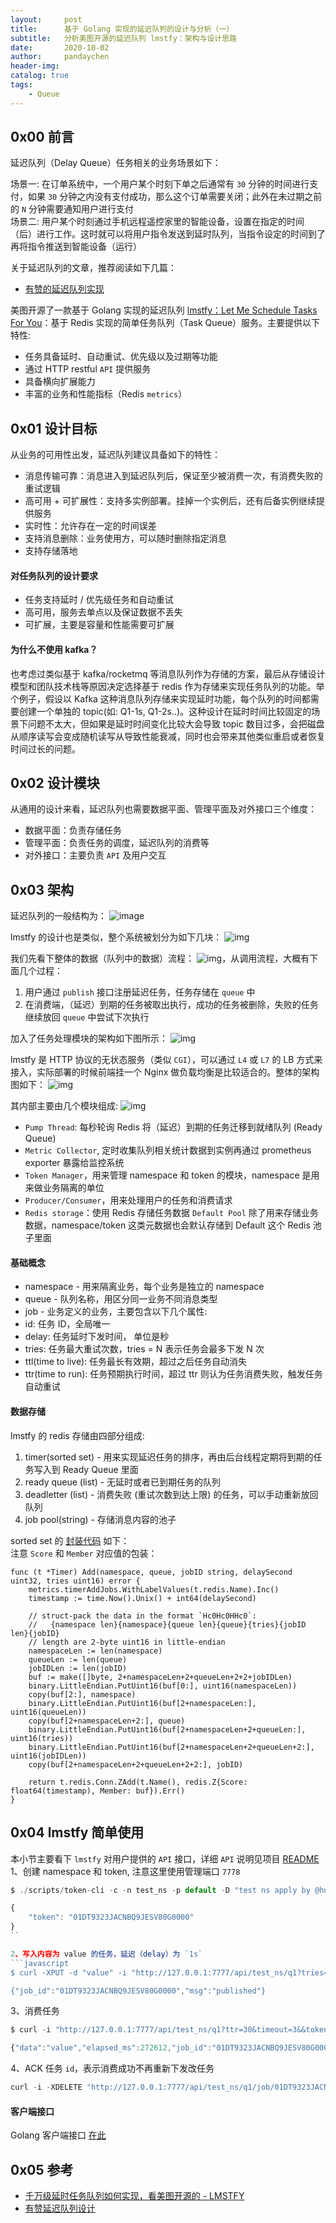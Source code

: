 ```yaml
---
layout:     post
title:      基于 Golang 实现的延迟队列的设计与分析（一）
subtitle:   分析美图开源的延迟队列 lmstfy：架构与设计思路
date:       2020-10-02
author:     pandaychen
header-img:
catalog: true
tags:
    - Queue
---
```


##  0x00    前言
延迟队列（Delay Queue）任务相关的业务场景如下：

场景一:	在订单系统中，一个用户某个时刻下单之后通常有 `30` 分钟的时间进行支付，如果 `30` 分钟之内没有支付成功，那么这个订单需要关闭；此外在未过期之前的 `N` 分钟需要通知用户进行支付 <br>
场景二:	用户某个时刻通过手机远程遥控家里的智能设备，设置在指定的时间（后）进行工作。这时就可以将用户指令发送到延时队列，当指令设定的时间到了再将指令推送到智能设备（运行）

关于延迟队列的文章，推荐阅读如下几篇：
-	[有赞的延迟队列实现](https://tech.youzan.com/queuing_delay/)

美图开源了一款基于 Golang 实现的延迟队列 [lmstfy：Let Me Schedule Tasks For You](https://github.com/bitleak/lmstfy/)：基于 Redis 实现的简单任务队列（Task Queue）服务。主要提供以下特性:
-   任务具备延时、自动重试、优先级以及过期等功能
-   通过 HTTP restful `API` 提供服务
-   具备横向扩展能力
-   丰富的业务和性能指标（Redis `metrics`）

##	0x01	设计目标
从业务的可用性出发，延迟队列建议具备如下的特性：
-	消息传输可靠：消息进入到延迟队列后，保证至少被消费一次，有消费失败的重试逻辑
-	高可用 + 可扩展性：支持多实例部署。挂掉一个实例后，还有后备实例继续提供服务
-	实时性：允许存在一定的时间误差
-	支持消息删除：业务使用方，可以随时删除指定消息
-	支持存储落地


####    对任务队列的设计要求
-   任务支持延时 / 优先级任务和自动重试
-   高可用，服务去单点以及保证数据不丢失
-   可扩展，主要是容量和性能需要可扩展


####    为什么不使用 kafka？
也考虑过类似基于 kafka/rocketmq 等消息队列作为存储的方案，最后从存储设计模型和团队技术栈等原因决定选择基于 redis 作为存储来实现任务队列的功能。举个例子，假设以 Kafka 这种消息队列存储来实现延时功能，每个队列的时间都需要创建一个单独的 topic(如: Q1-1s, Q1-2s..)。这种设计在延时时间比较固定的场景下问题不太大，但如果是延时时间变化比较大会导致 topic 数目过多，会把磁盘从顺序读写会变成随机读写从导致性能衰减，同时也会带来其他类似重启或者恢复时间过长的问题。

##	0x02	设计模块
从通用的设计来看，延迟队列也需要数据平面、管理平面及对外接口三个维度：
-	数据平面：负责存储任务
-	管理平面：负责任务的调度，延迟队列的消费等
-	对外接口：主要负责 `API` 及用户交互


##  0x03    架构

延迟队列的一般结构为：
![image](https://wx2.sbimg.cn/2020/08/23/3IOkm.png)

lmstfy 的设计也是类似，整个系统被划分为如下几块：
![img](https://wx1.sbimg.cn/2020/08/24/6mRQN.png)

我们先看下整体的数据（队列中的数据）流程：
![img](https://wx1.sbimg.cn/2020/08/23/3f7R4.png)，从调用流程，大概有下面几个过程：
1.  用户通过 `publish` 接口注册延迟任务，任务存储在 `queue` 中
2.  在消费端，（延迟）到期的任务被取出执行，成功的任务被删除，失败的任务继续放回 `queue` 中尝试下次执行

加入了任务处理模块的架构如下图所示：
![img](https://wx1.sbimg.cn/2020/08/24/6pU2h.png)

lmstfy 是 HTTP 协议的无状态服务（类似 `CGI`），可以通过 `L4` 或 `L7` 的 LB 方式来接入，实际部署的时候前端挂一个 Nginx 做负载均衡是比较适合的。整体的架构图如下：
![img](https://raw.githubusercontent.com/bitleak/lmstfy/master/doc/job-flow.png)


其内部主要由几个模块组成:
![img](https://wx2.sbimg.cn/2020/08/23/3fje2.png)
-   `Pump Thread`: 每秒轮询 Redis 将（延迟）到期的任务迁移到就绪队列 (Ready Queue)
-   `Metric Collector`, 定时收集队列相关统计数据到实例再通过 prometheus exporter 暴露给监控系统
-   `Token Manager`，用来管理 namespace 和 token 的模块，namespace 是用来做业务隔离的单位
-   `Producer/Consumer`，用来处理用户的任务和消费请求
-   `Redis storage`：使用 Redis 存储任务数据
`Default Pool` 除了用来存储业务数据，namespace/token 这类元数据也会默认存储到 Default 这个 Redis 池子里面


####    基础概念
-   namespace - 用来隔离业务，每个业务是独立的 namespace
-   queue - 队列名称，用区分同一业务不同消息类型
-   job - 业务定义的业务，主要包含以下几个属性:
-   id: 任务 ID，全局唯一
-   delay: 任务延时下发时间， 单位是秒
-   tries: 任务最大重试次数，tries = N 表示任务会最多下发 N 次
-   ttl(time to live): 任务最长有效期，超过之后任务自动消失
-   ttr(time to run): 任务预期执行时间，超过 ttr 则认为任务消费失败，触发任务自动重试

####    数据存储
lmstfy 的 redis 存储由四部分组成:

1.  timer(sorted set) - 用来实现延迟任务的排序，再由后台线程定期将到期的任务写入到 Ready Queue 里面
2.  ready queue (list) - 无延时或者已到期任务的队列
3.  deadletter (list) - 消费失败 (重试次数到达上限) 的任务，可以手动重新放回队列
4.  job pool(string) - 存储消息内容的池子

sorted set 的 [封装代码](https://github.com/bitleak/lmstfy/blob/master/engine/redis/timer.go#L82) 如下：<br>
注意 `Score` 和 `Member` 对应值的包装：
```golang
func (t *Timer) Add(namespace, queue, jobID string, delaySecond uint32, tries uint16) error {
	metrics.timerAddJobs.WithLabelValues(t.redis.Name).Inc()
	timestamp := time.Now().Unix() + int64(delaySecond)

	// struct-pack the data in the format `Hc0Hc0HHc0`:
	//   {namespace len}{namespace}{queue len}{queue}{tries}{jobID len}{jobID}
	// length are 2-byte uint16 in little-endian
	namespaceLen := len(namespace)
	queueLen := len(queue)
	jobIDLen := len(jobID)
	buf := make([]byte, 2+namespaceLen+2+queueLen+2+2+jobIDLen)
	binary.LittleEndian.PutUint16(buf[0:], uint16(namespaceLen))
	copy(buf[2:], namespace)
	binary.LittleEndian.PutUint16(buf[2+namespaceLen:], uint16(queueLen))
	copy(buf[2+namespaceLen+2:], queue)
	binary.LittleEndian.PutUint16(buf[2+namespaceLen+2+queueLen:], uint16(tries))
	binary.LittleEndian.PutUint16(buf[2+namespaceLen+2+queueLen+2:], uint16(jobIDLen))
	copy(buf[2+namespaceLen+2+queueLen+2+2:], jobID)

	return t.redis.Conn.ZAdd(t.Name(), redis.Z{Score: float64(timestamp), Member: buf}).Err()
}
```

##	0x04	lmstfy 简单使用
本小节主要看下 `lmstfy` 对用户提供的 `API` 接口，详细 `API` 说明见项目 [README](https://github.com/bitleak/lmstfy/blob/master/doc/API.md)
1、创建 namespace 和 token, 注意这里使用管理端口 `7778`
```javascript
$ ./scripts/token-cli -c -n test_ns -p default -D "test ns apply by @hulk" 127.0.0.1:7778

{
    "token": "01DT9323JACNBQ9JESV80G0000"
}
``

2、写入内容为 value 的任务，延迟（delay）为 `1s`
```javascript
$ curl -XPUT -d "value" -i "http://127.0.0.1:7777/api/test_ns/q1?tries=3&delay=1&token=01DT931XGSPKNB7E2XFKPY3ZPB"

{"job_id":"01DT9323JACNBQ9JESV80G0000","msg":"published"}
```
3、消费任务
```javascript
$ curl -i "http://127.0.0.1:7777/api/test_ns/q1?ttr=30&timeout=3&&token=01DT931XGSPKNB7E2XFKPY3ZPB"

{"data":"value","elapsed_ms":272612,"job_id":"01DT9323JACNBQ9JESV80G0000","msg":"new job","namespace":"test_ns","queue":"q1","ttl":86127}
```

4、ACK 任务 `id`，表示消费成功不再重新下发改任务
```javascript
curl -i -XDELETE "http://127.0.0.1:7777/api/test_ns/q1/job/01DT9323JACNBQ9JESV80G0000?token=01DT931XGSPKNB7E2XFKPY3ZPB"
```

####  客户端接口
Golang 客户端接口 [在此](https://github.com/bitleak/lmstfy/tree/master/client)


##  0x05	参考
-   [千万级延时任务队列如何实现，看美图开源的 - LMSTFY](https://zhuanlan.zhihu.com/p/94082947)
-   [有赞延迟队列设计](https://tech.youzan.com/queuing_delay/)